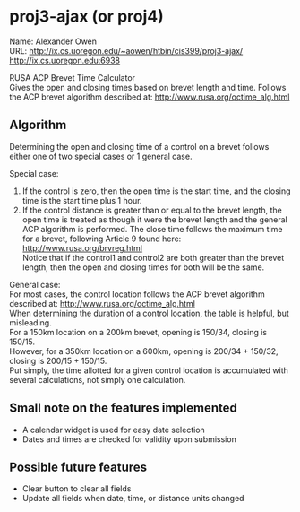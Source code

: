 # proj3-ajax  (or proj4)

Name: Alexander Owen  
URL: http://ix.cs.uoregon.edu/~aowen/htbin/cis399/proj3-ajax/  
http://ix.cs.uoregon.edu:6938    

RUSA ACP Brevet Time Calculator  
Gives the open and closing times based on brevet length and time. Follows the ACP brevet algorithm described at: http://www.rusa.org/octime_alg.html    

## Algorithm  
Determining the open and closing time of a control on a brevet follows either one of two special cases or 1 general case.    

Special case:  
1) If the control is zero, then the open time is the start time, and the closing time is the start time plus 1 hour. 
2) If the control distance is greater than or equal to the brevet length, the open time is treated as though it were the brevet length and the general
ACP algorithm is performed. The close time follows the maximum time for a brevet, following Article 9 found here: http://www.rusa.org/brvreg.html  
Notice that if the control1 and control2 are both greater than the brevet length, then the open and closing times for both will be the same.    

General case:  
For most cases, the control location follows the ACP brevet algorithm described at: http://www.rusa.org/octime_alg.html  
When determining the duration of a control location, the table is helpful, but misleading.  
For a 150km location on a 200km brevet, opening is 150/34, closing is 150/15.  
However, for a 350km location on a 600km, opening is 200/34 + 150/32, closing is 200/15 + 150/15.  
Put simply, the time allotted for a given control location is accumulated with several calculations, not simply one calculation.    

## Small note on the features implemented  
- A calendar widget is used for easy date selection  
- Dates and times are checked for validity upon submission    

## Possible future features  
- Clear button to clear all fields  
- Update all fields when date, time, or distance units changed

